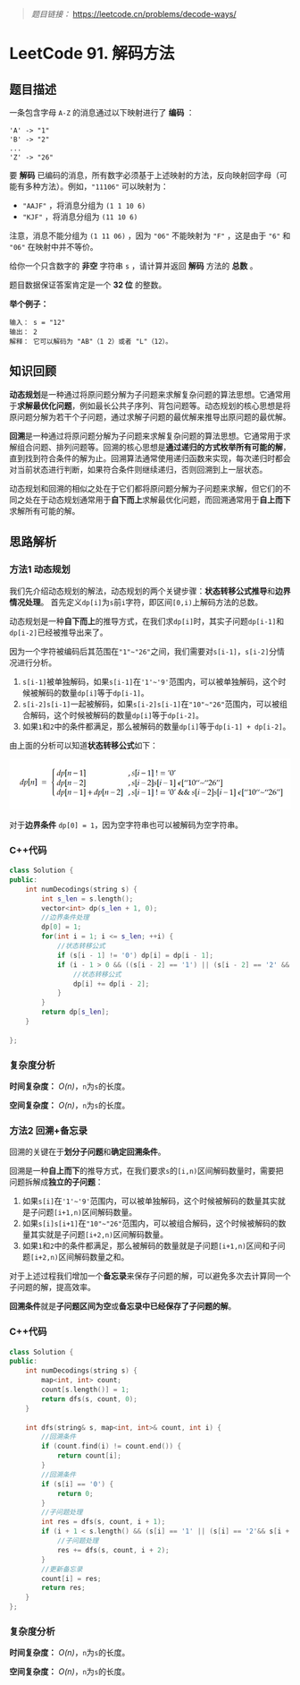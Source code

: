 
> *题目链接：* https://leetcode.cn/problems/decode-ways/

# LeetCode 91. 解码方法

## 题目描述

一条包含字母 `A-Z` 的消息通过以下映射进行了 **编码** ：

```
'A' -> "1"
'B' -> "2"
...
'Z' -> "26"
```

要 **解码** 已编码的消息，所有数字必须基于上述映射的方法，反向映射回字母（可能有多种方法）。例如，`"11106"` 可以映射为：
* `"AAJF"` ，将消息分组为 `(1 1 10 6)`
* `"KJF"` ，将消息分组为 `(11 10 6)`

注意，消息不能分组为  `(1 11 06)` ，因为 `"06"` 不能映射为 `"F"` ，这是由于 `"6"` 和 `"06"` 在映射中并不等价。

给你一个只含数字的 **非空** 字符串 `s` ，请计算并返回 **解码** 方法的 **总数** 。

题目数据保证答案肯定是一个 **32 位** 的整数。

**举个例子：**

```
输入： s = "12"
输出： 2
解释： 它可以解码为 "AB"（1 2）或者 "L"（12）。
```

## 知识回顾

**动态规划**是一种通过将原问题分解为子问题来求解复杂问题的算法思想。它通常用于**求解最优化问题**，例如最长公共子序列、背包问题等。动态规划的核心思想是将原问题分解为若干个子问题，通过求解子问题的最优解来推导出原问题的最优解。

**回溯**是一种通过将原问题分解为子问题来求解复杂问题的算法思想。它通常用于求解组合问题、排列问题等。回溯的核心思想是**通过递归的方式枚举所有可能的解**，直到找到符合条件的解为止。回溯算法通常使用递归函数来实现，每次递归时都会对当前状态进行判断，如果符合条件则继续递归，否则回溯到上一层状态。

动态规划和回溯的相似之处在于它们都将原问题分解为子问题来求解，但它们的不同之处在于动态规划通常用于**自下而上**求解最优化问题，而回溯通常用于**自上而下**求解所有可能的解。

## 思路解析

### 方法1 动态规划

我们先介绍动态规划的解法，动态规划的两个关键步骤：**状态转移公式推导**和**边界情况处理**。
首先定义`dp[i]`为`s`前`i`字符，即区间`[0,i)`上解码方法的总数。

动态规划是一种**自下而上**的推导方式，在我们求`dp[i]`时，其实子问题`dp[i-1]`和`dp[i-2]`已经被推导出来了。

因为一个字符被编码后其范围在`"1"~"26"`之间，我们需要对`s[i-1]`，`s[i-2]`分情况进行分析。
1. `s[i-1]`被单独解码，如果`s[i-1]`在`'1'~'9'`范围内，可以被单独解码，这个时候被解码的数量`dp[i]`等于`dp[i-1]`。
2. `s[i-2]s[i-1]`一起被解码，如果`s[i-2]s[i-1]`在`"10"~"26"`范围内，可以被组合解码，这个时候被解码的数量`dp[i]`等于`dp[i-2]`。
3. 如果`1`和`2`中的条件都满足，那么被解码的数量`dp[i]`等于`dp[i-1] + dp[i-2]`。

由上面的分析可以知道**状态转移公式**如下：

![](https://raw.githubusercontent.com/ldtech007/leetcode/main/pic/lc-0091-01.png)

对于**边界条件** `dp[0] = 1`，因为空字符串也可以被解码为空字符串。

### C++代码

```cpp
class Solution {
public:
    int numDecodings(string s) {
        int s_len = s.length();
        vector<int> dp(s_len + 1, 0);
        //边界条件处理
        dp[0] = 1;
        for(int i = 1; i <= s_len; ++i) {
            //状态转移公式
            if (s[i - 1] != '0') dp[i] = dp[i - 1];
            if (i - 1 > 0 && ((s[i - 2] == '1') || (s[i - 2] == '2' && s[i - 1] >= '0' && s[i - 1] <= '6'))) {
                //状态转移公式
                dp[i] += dp[i - 2];
            }
        }
        return dp[s_len];
    }

};
```
### 复杂度分析

**时间复杂度：** *O(n)*，`n`为`s`的长度。

**空间复杂度：** *O(n)*，`n`为`s`的长度。

### 方法2 回溯+备忘录

回溯的关键在于**划分子问题**和**确定回溯条件**。

回溯是一种**自上而下**的推导方式，在我们要求`s`的`[i,n)`区间解码数量时，需要把问题拆解成**独立的子问题**：
1. 如果`s[i]`在`'1'~'9'`范围内，可以被单独解码，这个时候被解码的数量其实就是子问题`[i+1,n)`区间解码数量。
2. 如果`s[i]s[i+1]`在`"10"~"26"`范围内，可以被组合解码，这个时候被解码的数量其实就是子问题`[i+2,n)`区间解码数量。
3. 如果`1`和`2`中的条件都满足，那么被解码的数量就是子问题`[i+1,n)`区间和子问题`[i+2,n)`区间解码数量之和。

对于上述过程我们增加一个**备忘录**来保存子问题的解，可以避免多次去计算同一个子问题的解，提高效率。

**回溯条件**就是**子问题区间为空**或**备忘录中已经保存了子问题的解**。

### C++代码

```cpp
class Solution {
public:
    int numDecodings(string s) {
        map<int, int> count;
        count[s.length()] = 1;
        return dfs(s, count, 0);
    }

    int dfs(string& s, map<int, int>& count, int i) {
        //回溯条件
        if (count.find(i) != count.end()) {
            return count[i];
        }
        //回溯条件
        if (s[i] == '0') {
            return 0;
        }
        //子问题处理
        int res = dfs(s, count, i + 1);
        if (i + 1 < s.length() && (s[i] == '1' || (s[i] == '2'&& s[i + 1] >= '0' && s[i + 1] <= '6'))) {
            //子问题处理
            res += dfs(s, count, i + 2);
        }
        //更新备忘录
        count[i] = res;
        return res;
    }
};
```

### 复杂度分析

**时间复杂度：** *O(n)*，`n`为`s`的长度。

**空间复杂度：** *O(n)*，`n`为`s`的长度。
